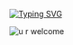 <a href="https://git.io/typing-svg"><img src="https://readme-typing-svg.herokuapp.com?font=Fira+Code&size=25&pause=1000&color=1AB4F7&center=true&vCenter=true&width=478&height=55&lines=welcome+to+my+profile;and+stop+wasting+your+time" alt="Typing SVG" /></a>

![u r welcome](![image](https://user-images.githubusercontent.com/102752755/190896738-d38b61cc-7939-400c-a54e-5804127a97de.png))
